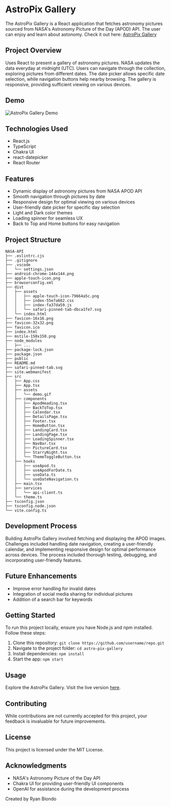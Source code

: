 # AstroPix Gallery

The AstroPix Gallery is a React application that fetches astronomy pictures sourced from NASA's Astronomy Picture of the Day (APOD) API. The user can enjoy and learn about astonomy.
Check it out here: [AstroPix Gallery](https://apod.ryanbiondo.com)

## Project Overview

Uses React to present a gallery of astronomy pictures. NASA updates the data everyday at midnight (UTC). Users can navigate through the collection, exploring pictures from different dates. The date picker allows specific date selection, while navigation buttons help nearby browsing. The gallery is responsive, providing sufficient viewing on various devices.

## Demo

![AstroPix Gallery Demo](/src/assets/demo.gif)

## Technologies Used

- React.js
- TypeScript
- Chakra UI
- react-datepicker
- React Router

## Features

- Dynamic display of astronomy pictures from NASA APOD API
- Smooth navigation through pictures by date
- Responsive design for optimal viewing on various devices
- User-friendly date picker for specific day selection
- Light and Dark color themes
- Loading spinner for seamless UX
- Back to Top and Home buttons for easy navigation

## Project Structure

```
NASA-API
├── .eslintrc.cjs
├── .gitignore
├── .vscode
│   └── settings.json
├── android-chrome-144x144.png
├── apple-touch-icon.png
├── browserconfig.xml
├── dist
│   ├── assets
│   │   ├── apple-touch-icon-79664a5c.png
│   │   ├── index-55e7a682.css
│   │   ├── index-fa37da59.js
│   │   └── safari-pinned-tab-dbca1fe7.svg
│   └── index.html
├── favicon-16x16.png
├── favicon-32x32.png
├── favicon.ico
├── index.html
├── mstile-150x150.png
├── node_modules
│   ├── ...
├── package-lock.json
├── package.json
├── public
├── README.md
├── safari-pinned-tab.svg
├── site.webmanifest
├── src
│   ├── App.css
│   ├── App.tsx
│   ├── assets
│   │   └── demo.gif
│   ├── components
│   │   ├── ApodHeading.tsx
│   │   ├── BackToTop.tsx
│   │   ├── Calendar.tsx
│   │   ├── DetailsPage.tsx
│   │   ├── Footer.tsx
│   │   ├── HomeButton.tsx
│   │   ├── LandingCard.tsx
│   │   ├── LandingPage.tsx
│   │   ├── LoadingSpinner.tsx
│   │   ├── NavBar.tsx
│   │   ├── PictureCard.tsx
│   │   ├── StarryNight.tsx
│   │   └── ThemeToggleButton.tsx
│   ├── hooks
│   │   ├── useApod.ts
│   │   ├── useApodForDate.ts
│   │   ├── useData.ts
│   │   └── useDateNavigation.ts
│   ├── main.tsx
│   ├── services
│   │   └── api-client.ts
│   └── theme.ts
├── tsconfig.json
├── tsconfig.node.json
└── vite.config.ts
```

## Development Process

Building AstroPix Gallery involved fetching and displaying the APOD images. Challenges included handling date navigation, creating a user-friendly calendar, and implementing responsive design for optimal performance across devices. The process included thorough testing, debugging, and incorporating user-friendly features.

## Future Enhancements

- Improve error handling for invalid dates
- Integration of social media sharing for individual pictures
- Addition of a search bar for keywords

## Getting Started

To run this project locally, ensure you have Node.js and npm installed. Follow these steps:

1. Clone this repository: `git clone https://github.com/username/repo.git`
2. Navigate to the project folder: `cd astro-pix-gallery`
3. Install dependencies: `npm install`
4. Start the app: `npm start`

## Usage

Explore the AstroPix Gallery. Visit the live version [here](https://apod.ryanbiondo.com).

## Contributing

While contributions are not currently accepted for this project, your feedback is invaluable for future improvements.

## License

This project is licensed under the MIT License.

## Acknowledgments

- NASA's Astronomy Picture of the Day API
- Chakra UI for providing user-friendly UI components
- OpenAI for assistance during the development process

Created by Ryan Biondo
